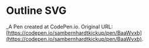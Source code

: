 # Outline SVG
 _A Pen created at CodePen.io. Original URL: [https://codepen.io/sambernhardtkickup/pen/BaaWvxb](https://codepen.io/sambernhardtkickup/pen/BaaWvxb).

 